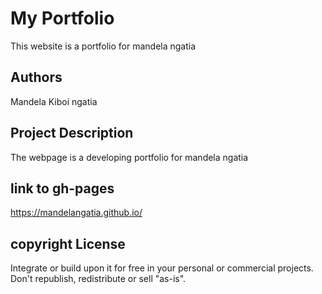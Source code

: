 # My Portfolio
This website is a portfolio for mandela ngatia
## Authors
Mandela Kiboi ngatia
## Project Description
The webpage is a developing portfolio for mandela ngatia
## link to gh-pages
https://mandelangatia.github.io/
## copyright License
Integrate or build upon it for free in your personal or commercial projects. Don't republish, redistribute or sell "as-is".
